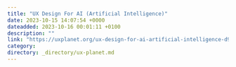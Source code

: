 ```yaml
---
title: "UX Design For AI (Artificial Intelligence)"
date: 2023-10-15 14:07:54 +0000
dateadded: 2023-10-16 00:01:11 +0100
description: ""
link: "https://uxplanet.org/ux-design-for-ai-artificial-intelligence-d9adcee801e7?source=rss----819cc2aaeee0---4"
category:
directory: _directory/ux-planet.md
---
```

